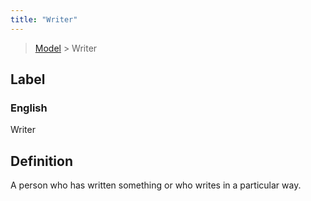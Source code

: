 ```yaml
---
title: "Writer"
---
```


> [Model](../../) > Writer

## Label

### English
Writer


## Definition
A person who has written something or who writes in a particular way.  


    
